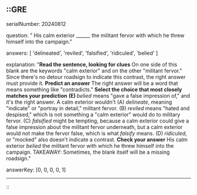 ::GRE
---

serialNumber: 20240812

question: " His calm exterior ______ the militant fervor with which he threw himself into the campaign."

answers: [
  'delineated',
  'reviled',
  'falsified',
  'ridiculed',
  'belied'
]

explanation: "<strong>Read the sentence, looking for clues</strong> On one side of this blank are the keywords \"calm exterior\" and on the other \"militant fervor.\" Since there's no detour roadsign to indicate this contrast, the right answer must provide it. <strong>Predict an answer</strong> The right answer will be a word that means something like \"contradicts.\" <strong>Select the choice that most closely matches your prediction</strong> <strong>(E) </strong><i>belied </i>means \"gave a false impression of,\" and it's the right answer. A calm exterior wouldn't (A) <i>delineate</i>, meaning \"indicate\" or \"portray in detail,\" militant fervor. (B) <i>reviled </i>means \"hated and despised,\" which is not something a \"calm exterior\" would do to military fervor. (C) <i>falsified </i>might be tempting, because a calm exterior could give a false impression about the militant fervor underneath, but a calm exterior would not make the fervor false, which is what <i>falsify </i>means. (D) <i>ridiculed</i>, or \"mocked\" also doesn't indicate a contrast. <strong>Check your answer</strong> His calm exterior <i>belied</i> the militant fervor with which he threw himself into the campaign. TAKEAWAY: Sometimes, the blank itself will be a missing roadsign."

answerKey: [0, 0, 0, 0, 1]

---
::